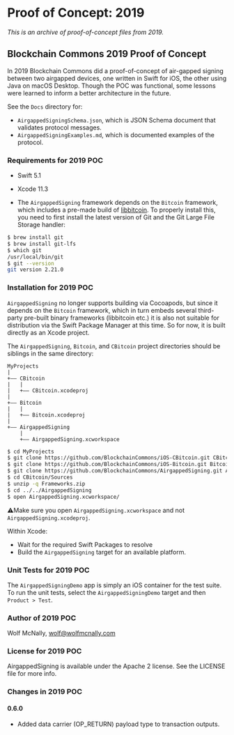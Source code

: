 # Proof of Concept: 2019

_This is an archive of proof-of-concept files from 2019._

## Blockchain Commons 2019 Proof of Concept

In 2019 Blockchain Commons did a proof-of-concept of air-gapped signing between two airgapped devices, one written in Swift for iOS, the other using Java on macOS Desktop. Though the POC was functional, some lessons were learned to inform a better architecture in the future.

See the `Docs` directory for:

* `AirgappedSigningSchema.json`, which is JSON Schema document that validates protocol messages.
* `AirgappedSigningExamples.md`, which is documented examples of the protocol.

### Requirements for 2019 POC

* Swift 5.1

* Xcode 11.3

* The `AirgappedSigning` framework depends on the `Bitcoin` framework, which includes a pre-made build of [libbitcoin](https://github.com/libbitcoin). To properly install this, you need to first install the latest version of Git and the Git Large File Storage handler:

```bash
$ brew install git
$ brew install git-lfs
$ which git
/usr/local/bin/git
$ git --version
git version 2.21.0
```

### Installation for 2019 POC

`AirgappedSigning` no longer supports building via Cocoapods, but since it depends on the `Bitcoin` framework, which in turn embeds several third-party pre-built binary frameworks (libbitcoin etc.) it is also not suitable for distribution via the Swift Package Manager at this time. So for now, it is built directly as an Xcode project.

The `AirgappedSigning`, `Bitcoin`, and `CBitcoin` project directories should be siblings in the same directory:

```
MyProjects
|
+—— CBitcoin
|   |
|   +—— CBitcoin.xcodeproj
|
+—— Bitcoin
|   |
|   +—— Bitcoin.xcodeproj
|
+—— AirgappedSigning
    |
    +—— AirgappedSigning.xcworkspace    
```

```bash
$ cd MyProjects
$ git clone https://github.com/BlockchainCommons/iOS-CBitcoin.git CBitcoin
$ git clone https://github.com/BlockchainCommons/iOS-Bitcoin.git Bitcoin
$ git clone https://github.com/BlockchainCommons/AirgappedSigning.git AirgappedSigning
$ cd CBitcoin/Sources
$ unzip -q Frameworks.zip
$ cd ../../AirgappedSigning
$ open AirgappedSigning.xcworkspace/
```

⚠️Make sure you open `AirgappedSigning.xcworkspace` and not `AirgappedSigning.xcodeproj`.

Within Xcode:

* Wait for the required Swift Packages to resolve
* Build the `AirgappedSigning` target for an available platform.

### Unit Tests for 2019 POC

The `AirgappedSigningDemo` app is simply an iOS container for the test suite. To run the unit tests, select the `AirgappedSigningDemo` target and then `Product > Test`.

### Author of 2019 POC

Wolf McNally, wolf@wolfmcnally.com

### License for 2019 POC

AirgappedSigning is available under the Apache 2 license. See the LICENSE file for more info.

### Changes in 2019 POC

#### 0.6.0

* Added data carrier (OP_RETURN) payload type to transaction outputs.
